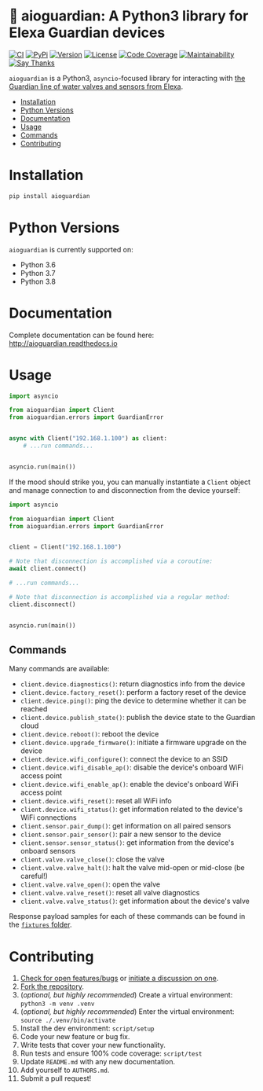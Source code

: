# 🚰 aioguardian: A Python3 library for Elexa Guardian devices

[![CI](https://github.com/bachya/aioguardian/workflows/CI/badge.svg)](https://github.com/bachya/aioguardian/actions)
[![PyPi](https://img.shields.io/pypi/v/aioguardian.svg)](https://pypi.python.org/pypi/aioguardian)
[![Version](https://img.shields.io/pypi/pyversions/aioguardian.svg)](https://pypi.python.org/pypi/aioguardian)
[![License](https://img.shields.io/pypi/l/aioguardian.svg)](https://github.com/bachya/aioguardian/blob/master/LICENSE)
[![Code Coverage](https://codecov.io/gh/bachya/aioguardian/branch/master/graph/badge.svg)](https://codecov.io/gh/bachya/aioguardian)
[![Maintainability](https://api.codeclimate.com/v1/badges/a03c9e96f19a3dc37f98/maintainability)](https://codeclimate.com/github/bachya/aioguardian/maintainability)
[![Say Thanks](https://img.shields.io/badge/SayThanks-!-1EAEDB.svg)](https://saythanks.io/to/bachya)

`aioguardian` is a Python3, `asyncio`-focused library for interacting with
[the Guardian line of water valves and sensors from Elexa](http://getguardian.com).

- [Installation](#installation)
- [Python Versions](#python-versions)
- [Documentation](#documentation)
- [Usage](#usage)
- [Commands](#commands)
- [Contributing](#contributing)

# Installation

```python
pip install aioguardian
```

# Python Versions

`aioguardian` is currently supported on:

* Python 3.6
* Python 3.7
* Python 3.8 

# Documentation

Complete documentation can be found here: http://aioguardian.readthedocs.io

# Usage

```python
import asyncio

from aioguardian import Client
from aioguardian.errors import GuardianError


async with Client("192.168.1.100") as client:
    # ...run commands...


asyncio.run(main())
```

If the mood should strike you, you can manually instantiate a `Client` object and manage
connection to and disconnection from the device yourself:

```python
import asyncio

from aioguardian import Client
from aioguardian.errors import GuardianError


client = Client("192.168.1.100")

# Note that disconnection is accomplished via a coroutine:
await client.connect()

# ...run commands...

# Note that disconnection is accomplished via a regular method:
client.disconnect()


asyncio.run(main())
```
## Commands

Many commands are available:

* `client.device.diagnostics()`: return diagnostics info from the device
* `client.device.factory_reset()`: perform a factory reset of the device
* `client.device.ping()`: ping the device to determine whether it can be reached
* `client.device.publish_state()`: publish the device state to the Guardian cloud
* `client.device.reboot()`: reboot the device
* `client.device.upgrade_firmware()`: initiate a firmware upgrade on the device
* `client.device.wifi_configure()`: connect the device to an SSID
* `client.device.wifi_disable_ap()`: disable the device's onboard WiFi access point
* `client.device.wifi_enable_ap()`: enable the device's onboard WiFi access point
* `client.device.wifi_reset()`: reset all WiFi info
* `client.device.wifi_status()`: get information related to the device's WiFi connections
* `client.sensor.pair_dump()`: get information on all paired sensors
* `client.sensor.pair_sensor()`: pair a new sensor to the device
* `client.sensor.sensor_status()`: get information from the device's onboard sensors
* `client.valve.valve_close()`: close the valve
* `client.valve.valve_halt()`: halt the valve mid-open or mid-close (be careful!)
* `client.valve.valve_open()`: open the valve
* `client.valve.valve_reset()`: reset all valve diagnostics
* `client.valve.valve_status()`: get information about the device's valve

Response payload samples for each of these commands can be found in the
[`fixtures` folder](/tree/dev/tests/fixtures).

# Contributing

1. [Check for open features/bugs](https://github.com/bachya/aioguardian/issues)
  or [initiate a discussion on one](https://github.com/bachya/aioguardian/issues/new).
2. [Fork the repository](https://github.com/bachya/aioguardian/fork).
3. (_optional, but highly recommended_) Create a virtual environment: `python3 -m venv .venv`
4. (_optional, but highly recommended_) Enter the virtual environment: `source ./.venv/bin/activate`
5. Install the dev environment: `script/setup`
6. Code your new feature or bug fix.
7. Write tests that cover your new functionality.
8. Run tests and ensure 100% code coverage: `script/test`
9. Update `README.md` with any new documentation.
10. Add yourself to `AUTHORS.md`.
11. Submit a pull request!

